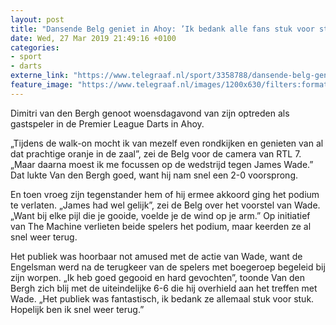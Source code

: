 ```yaml
---
layout: post
title: "Dansende Belg geniet in Ahoy: ’Ik bedank alle fans stuk voor stuk’"
date: Wed, 27 Mar 2019 21:49:16 +0100
categories: 
- sport 
- darts 
externe_link: "https://www.telegraaf.nl/sport/3358788/dansende-belg-geniet-in-ahoy-ik-bedank-alle-fans-stuk-voor-stuk"
feature_image: "https://www.telegraaf.nl/images/1200x630/filters:format(jpeg):quality(80)/cdn-kiosk-api.telegraaf.nl/12b4be4a-50ea-11e9-8a3a-02d1dbdc35d1.jpg"
---
```


<p class="intro">Dimitri van den Bergh genoot woensdagavond van zijn optreden als gastspeler in de Premier League Darts in Ahoy.</p> <p>„Tijdens de walk-on mocht ik van mezelf even rondkijken en genieten van al dat prachtige oranje in de zaal”, zei de Belg voor de camera van RTL 7. „Maar daarna moest ik me focussen op de wedstrijd tegen James Wade.” Dat lukte Van den Bergh goed, want hij nam snel een 2-0 voorsprong.</p><p>En toen vroeg zijn tegenstander hem of hij ermee akkoord ging het podium te verlaten. „James had wel gelijk”, zei de Belg over het voorstel van Wade. „Want bij elke pijl die je gooide, voelde je de wind op je arm.” Op initiatief van The Machine verlieten beide spelers het podium, maar keerden ze al snel weer terug.</p><p>Het publiek was hoorbaar not amused met de actie van Wade, want de Engelsman werd na de terugkeer van de spelers met boegeroep begeleid bij zijn worpen. „Ik heb goed gegooid en hard gevochten”, toonde Van den Bergh zich blij met de uiteindelijke 6-6 die hij overhield aan het treffen met Wade. „Het publiek was fantastisch, ik bedank ze allemaal stuk voor stuk. Hopelijk ben ik snel weer terug.”</p>
